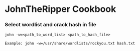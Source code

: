 # JohnTheRipper Cookbook

### Select wordlist and crack hash in file

	john -w=<path_to_word_list> <path_to_hash_file>

	Example: john -w=/usr/share/wordlists/rockyou.txt hash.txt
